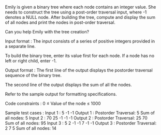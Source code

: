 Emily is given a binary tree where each node contains an integer value. She needs to construct the tree using a post-order traversal input, where -1 denotes a NULL node. After building the tree, compute and display the sum of all nodes and print the nodes in post-order traversal.



Can you help Emily with the tree creation?

Input format :
The input consists of a series of positive integers provided in a separate line.

To build the binary tree, enter its value first for each node. If a node has no left or right child, enter -1.

Output format :
The first line of the output displays the postorder traversal sequence of the binary tree.

The second line of the output displays the sum of all the nodes.



Refer to the sample output for formatting specifications.

Code constraints :
0 ≤ Value of the node ≤ 1000

Sample test cases :
Input 1 :
5
-1
-1
Output 1 :
Postorder Traversal: 5 
Sum of all nodes: 5
Input 2 :
70
25
-1
-1
-1
Output 2 :
Postorder Traversal: 25 70 
Sum of all nodes: 95
Input 3 :
5
2
-1
-1
7
-1
-1
Output 3 :
Postorder Traversal: 2 7 5 
Sum of all nodes: 14
